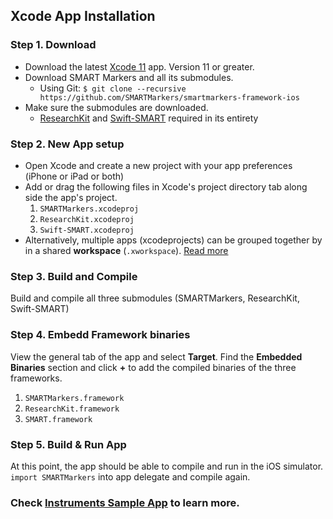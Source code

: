 Xcode App Installation
--------------------------

### Step 1. Download
- Download the latest [Xcode 11](xcode) app. Version 11 or greater. 
- Download SMART Markers and all its submodules. 
    - Using Git: `$ git clone --recursive https://github.com/SMARTMarkers/smartmarkers-framework-ios`
- Make sure the submodules are downloaded. 
    - [ResearchKit](rk) and [Swift-SMART](ss) required in its entirety

### Step 2. New App setup
- Open Xcode and create a new project with your app preferences (iPhone or iPad or both)
- Add or drag the following files in Xcode's project directory tab along side the app's project. 
    1. `SMARTMarkers.xcodeproj` 
    2. `ResearchKit.xcodeproj`
    3. `Swift-SMART.xcodeproj` 
- Alternatively, multiple apps (xcodeprojects) can be grouped together by in a shared **workspace**  (`.xworkspace`). [Read more](workspace)

### Step 3. Build and Compile
Build and compile all three submodules (SMARTMarkers, ResearchKit, Swift-SMART)

### Step 4. Embedd Framework binaries
View the general tab of the app and select **Target**.  Find the **Embedded Binaries** section and click **+** to add the compiled binaries of the three frameworks.
1. `SMARTMarkers.framework`
2. `ResearchKit.framework` 
3. `SMART.framework`
    
### Step 5. Build & Run App
At this point, the app should be able to compile and run in the iOS simulator. `import SMARTMarkers` into app delegate and compile again.

### Check [Instruments Sample App](sampleapp) to learn more.

[xcode]: https://developer.apple.com/xcode/
[rk]: https://github.com/researchkit/researchkit
[ss]: https://github.com/smart-on-fhir/Swift-SMART
[workspace]: https://developer.apple.com/library/archive/featuredarticles/XcodeConcepts/Concept-Workspace.html
[sampleapp]: #
